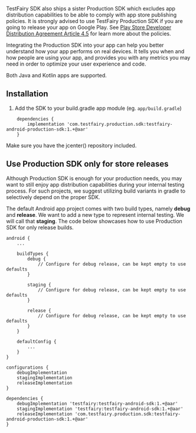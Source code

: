 TestFairy SDK also ships a sister Production SDK which excludes app distribution capabilities to be able to comply with app store publishing policies. It is strongly advised to use TestFairy Production SDK if you are going to release your app on Google Play. See [Play Store Developer Distribution Agreement Article 4.5](https://play.google.com/about/developer-distribution-agreement.html) for learn more about the policies.

Integrating the Production SDK into your app can help you better understand how your app performs on real devices. It tells you when and how people are using your app, and provides you with any metrics you may need in order to optimize your user experience and code.

Both Java and Kotlin apps are supported.
<!--
[ ![Download](https://api.bintray.com/packages/testfairy/testfairy/testfairy-production/images/download.svg) ](https://bintray.com/testfairy/testfairy/testfairy-production/_latestVersion)
-->

## Installation

1. Add the SDK to your build.gradle app module (eg. `app/build.gradle`)
```
    dependencies {
        implementation 'com.testfairy.production.sdk:testfairy-android-production-sdk:1.+@aar'
    }
```
   Make sure you have the jcenter() repository included.

## Use Production SDK only for store releases

Although Production SDK is enough for your production needs, you may want to still enjoy app distribution capabilities during your internal testing process. For such projects, we suggest utilizing build variants in gradle to selectively depend on the proper SDK.

The default Android app project comes with two build types, namely **debug** and **release**. We want to add a new type to represent internal testing. We will call that **staging**. The code below showcases how to use Production SDK for only release builds.

```
android {
    ...

    buildTypes {
        debug {
            // Configure for debug release, can be kept empty to use defaults
        }

        staging {
            // Configure for debug release, can be kept empty to use defaults
        }

        release {
            // Configure for debug release, can be kept empty to use defaults
        }
    }

    defaultConfig {
        ...
    }
}

configurations {
    debugImplementation
    stagingImplementation
    releaseImplementation
}

dependencies {
    debugImplementation 'testfairy:testfairy-android-sdk:1.+@aar'
    stagingImplementation 'testfairy:testfairy-android-sdk:1.+@aar'
    releaseImplementation 'com.testfairy.production.sdk:testfairy-android-production-sdk:1.+@aar'
}
```
